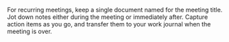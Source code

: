 For recurring meetings, keep a single document named for the meeting title. Jot down notes either during the meeting or immediately after. Capture action items as you go, and transfer them to your work journal when the meeting is over.
